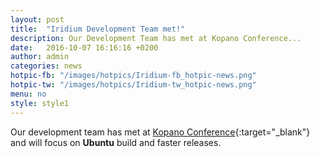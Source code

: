 ```yaml
---
layout: post
title:  "Iridium Development Team met!"
description: Our Development Team has met at Kopano Conference...
date:   2016-10-07 16:16:16 +0200
author:	admin
categories: news
hotpic-fb: "/images/hotpics/Iridium-fb_hotpic-news.png"
hotpic-tw: "/images/hotpics/Iridium-tw_hotpic-news.png"
menu: no
style: style1
---
```


Our development team has met at [Kopano Conference](https://kopano.com/conference/){:target="_blank"} and will focus on **Ubuntu** build and faster releases.   
<!--break-->
     